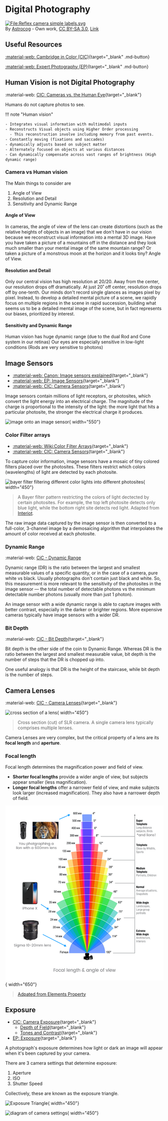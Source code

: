# Digital Photography

<p><a href="https://commons.wikimedia.org/wiki/File:Reflex_camera_simple_labels.svg#/media/File:Reflex_camera_simple_labels.svg"><img src="https://upload.wikimedia.org/wikipedia/commons/c/c2/Reflex_camera_simple_labels.svg" alt="File:Reflex camera simple labels.svg" height="450" width="640"></a><br>By <a href="//commons.wikimedia.org/wiki/User:Astrocog" title="User:Astrocog">Astrocog</a> - <span class="int-own-work" lang="en">Own work</span>, <a href="https://creativecommons.org/licenses/by-sa/3.0" title="Creative Commons Attribution-Share Alike 3.0">CC BY-SA 3.0</a>, <a href="https://commons.wikimedia.org/w/index.php?curid=29334470">Link</a></p>

## Useful Resources

[:material-web: Cambridge in Color (CIC)](https://www.cambridgeincolour.com/learn-photography-concepts.htm){target="_blank" .md-button}

[:material-web:  Expert Photography (EP)](https://expertphotography.com/a-beginners-guide-to-photography/){target="_blank" .md-button}

## Human Vision is not Digital Photography

:material-web: [CIC: Cameras vs. the Human Eye](https://www.cambridgeincolour.com/tutorials/cameras-vs-human-eye.htm){target="_blank"}

Humans do not capture photos to see.

!!! note "Human vision"

    - Integrates visual information with multimodal inputs
    - Reconstructs Visual objects using Higher Order processing
      - This reconstruction involve including memory from past events.
    - Constantly moving (fixations and saccades)
    - dynamically adjusts based on subject matter
    - Alternately focused on objects at various distances
    - Can dynamically compensate across vast ranges of brightness (High dynamic range)

### Camera vs Human vision

The Main things to consider are

1. Angle of View
2. Resolution and Detail
3. Sensitivity and Dynamic Range

#### Angle of View

In cameras, the angle of view of the lens can create distortions (such as the relative heights of objects in an image) that we don't have in our vision because we reconstruct visual information into a mental 3D image. Have you have taken a picture of a mountains off in the distance and they look much smaller than your mental image of the same mountain range? Or taken a picture of a monstrous moon at the horizon and it looks tiny? Angle of View.  

#### Resolution and Detail

Only our central vision has high resolution at 20/20. Away from the center, our resolution drops off dramatically. At just 20˚ off center, resolution drops off by one-tenth. Our minds don't record single glances as images pixel by pixel. Instead, to develop a detailed mental picture of a scene, we rapidly focus on multiple regions in the scene in rapid succession, building what seems us to be a detailed mental image of the scene, but in fact represents our biases, prioritized by interest.

#### Sensitivity and Dynamic Range

Human vision has huge dynamic range (due to the dual Rod and Cone system in our retinas) Our eyes are especially sensitive in low-light conditions (Rods are very sensitive to photons)

## Image Sensors

<div class="grid cards" markdown>

- [:material-web: Canon: Image sensors explained](https://www.canon-europe.com/pro/infobank/image-sensors-explained/){target="_blank"}
- [:material-web: EP: Image Sensors](https://expertphotography.com/camera-sensor-size/){target="_blank"}
- [:material-web: CIC: Camera Sensors](https://www.cambridgeincolour.com/tutorials/camera-sensors.htm){target="_blank"}

</div>

Image sensors contain millions of light receptors, or photosites, which convert the light energy into an electrical charge. The magnitude of the charge is proportional to the intensity of the light: the more light that hits a particular photosite, the stronger the electrical charge it produces.

![image onto an image sensor](https://cdn.media.amplience.net/i/canon/pro-infobank-image-sensors-explained-imaging-process-illo_2fc82cf590644b75a16452a92e6e52c5?$media-collection-full-dt$){ width="550"}

### Color Filter arrays

- [:material-web: Wiki:Color Filter Arrays](https://en.wikipedia.org/wiki/Color_filter_array){target="_blank"}
- [:material-web: CIC: Camera Sensors](https://www.cambridgeincolour.com/tutorials/camera-sensors.htm){target="_blank"}

To capture color information, image sensors have a mosaic of tiny colored filters placed over the photosites. These filters restrict which colors (wavelengths) of light are detected by each photosite.

![bayer filter filtering different color lights into different photosites](https://upload.wikimedia.org/wikipedia/commons/f/ff/BayerPatternFiltration.png){ width="450"}

>A Bayer filter pattern restricting the colors of light dectected by certain photosites. For example, the top left photosite detects only blue light, while the bottom right site detects red light. Adapted from [Interiot](https://commons.wikimedia.org/w/index.php?curid=2884833).

The raw image data captured by the image sensor is then converted to a full-color, 3-channel image by a demosaicing algorithm that interpolates the amount of color received at each photosite.

### Dynamic Range

:material-web: [CiC - Dynamic Range](https://www.cambridgeincolour.com/tutorials/dynamic-range.htm)

Dynamic range (DR) is the ratio between the largest and smallest measurable values of a specific quantity, or in the case of a camera, pure white vs black.  Usually photographs don't contain just black and white. So, this measurement is more relevant to the sensitivity of the photosites in the image sensor — the total number of detectable photons vs the minimum detectable number photons (usually more than just 1 photon).

An image sensor with a wide dynamic range is able to capture images with better contrast, especially in the darker or brighter regions. More expensive cameras typically have image sensors with a wider DR.

### Bit Depth

:material-web: [CiC - Bit Depth](https://www.cambridgeincolour.com/tutorials/bit-depth.htm){target="_blank"}

Bit depth is the other side of the coin to Dynamic Range. Whereas DR is the ratio between the largest and smallest measurable value, bit depth is the number of steps that the DR is chopped up into.

One useful analogy is that DR is the height of the staircase, while bit depth is the number of steps.

## Camera Lenses

:material-web:  [CIC - Camera Lenses](https://www.cambridgeincolour.com/tutorials/camera-lenses.htm){target="_blank"}

![cross section of a lens](https://upload.wikimedia.org/wikipedia/commons/3/3f/Nikon_SLR_Camera_cutaway.jpg){ width="450"}

>Cross section (cut) of SLR camera. A single camera lens typically comprises multiple lenses.

Camera Lenses are very complex, but the critical property of a lens are its **focal length** and **aperture**.

### Focal length

Focal length determines the magnification power and field of view.

- **Shorter focal lengths** provide a wider angle of view, but subjects appear smaller (less magnification).
- **Longer focal lengths** offer a narrower field of view, and make subjects look larger (increased magnification). They also have a narrower depth of field.

![depiction of multiple focal lengths and viewing angles](images/focal-length-and-angle-of-view.png){ width="650"}

>[Adpated from Elements Property](https://elementsproperty.co.uk/property-photography/what-do-the-numbers-on-a-camera-lens-mean/)

## Exposure

- [CIC: Camera Exposure](https://www.cambridgeincolour.com/tutorials/camera-exposure.htm){target="_blank"}
  - [Depth of Field](https://www.cambridgeincolour.com/tutorials/depth-of-field.htm){target="_blank"}
  - [Tones and Contrast](https://www.cambridgeincolour.com/tutorials/histograms1.htm){target="_blank"}
- [EP: Exposure](https://expertphotography.com/a-beginners-guide-to-photography/#exposure){target="_blank"}

A photograph's exposure determines how light or dark an image will appear when it's been captured by your camera.

There are 3 camera settings that determine exposure:

1. Aperture
2. ISO
3. Shutter Speed

Collectively, these are known as the exposure triangle.

![Exposure Triangle](https://cdn.expertphotography.com/wp-content/uploads/2011/11/Photography-for-beginners-_exposure-triangle.png){ width="450"}

![diagram of camera settings](https://expertphotography.b-cdn.net/wp-content/uploads/2011/11/photography-for-beginners-how-cameras-work.jpg){ width="450"}